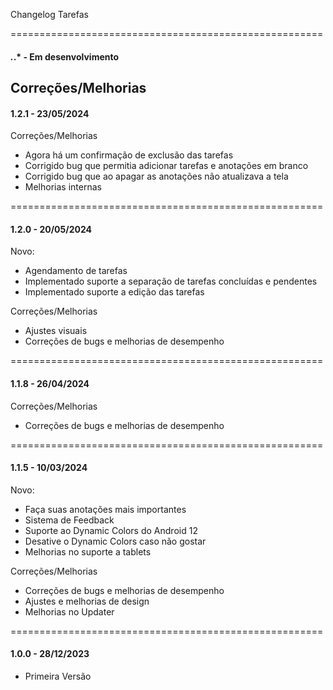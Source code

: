 Changelog Tarefas

======================================================

#### *.*.* - Em desenvolvimento

Correções/Melhorias
- 

#### 1.2.1 - 23/05/2024

Correções/Melhorias
- Agora há um confirmação de exclusão das tarefas
- Corrigido bug que permitia adicionar tarefas e anotações em branco
- Corrigido bug que ao apagar as anotações não atualizava a tela
- Melhorias internas

======================================================
#### 1.2.0 - 20/05/2024

Novo:
- Agendamento de tarefas
- Implementado suporte a separação de tarefas concluídas e pendentes
- Implementado suporte a edição das tarefas

Correções/Melhorias
- Ajustes visuais
- Correções de bugs e melhorias de desempenho

======================================================
#### 1.1.8 - 26/04/2024

Correções/Melhorias
- Correções de bugs e melhorias de desempenho

======================================================
#### 1.1.5 - 10/03/2024

Novo:
- Faça suas anotações mais importantes
- Sistema de Feedback
- Suporte ao Dynamic Colors do Android 12
- Desative o Dynamic Colors caso não gostar
- Melhorias no suporte a tablets

Correções/Melhorias
- Correções de bugs e melhorias de desempenho
- Ajustes e melhorias de design
- Melhorias no Updater

======================================================
#### 1.0.0 - 28/12/2023
- Primeira Versão